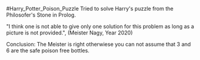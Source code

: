 #Harry_Potter_Poison_Puzzle
Tried to solve Harry's puzzle from the Philosofer's Stone in Prolog.

"I think one is not able to give only one solution for this problem as long as a picture is not provided.", (Meister Nagy, Year 2020)

Conclusion: The Meister is right otherwiese you can not assume that 3 and 6 are the safe poison free bottles.
